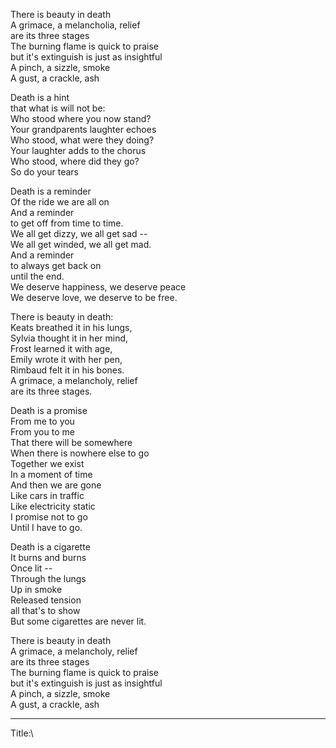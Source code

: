 There is beauty in death\
A grimace, a melancholia, relief\
are its three stages\
The burning flame is quick to praise\
but it's extinguish is just as insightful\
A pinch, a sizzle, smoke\
A gust, a crackle, ash

Death is a hint\
that what is will not be:\
Who stood where you now stand?\
Your grandparents laughter echoes\
Who stood, what were they doing?\
Your laughter adds to the chorus\
Who stood, where did they go?\
So do your tears

Death is a reminder\
Of the ride we are all on\
And a reminder\
to get off from time to time.\
We all get dizzy, we all get sad --\
We all get winded, we all get mad.\
And a reminder\
to always get back on\
until the end.\
We deserve happiness, we deserve peace\
We deserve love, we deserve to be free.

There is beauty in death:\
Keats breathed it in his lungs,\
Sylvia thought it in her mind,\
Frost learned it with age,\
Emily wrote it with her pen,\
Rimbaud felt it in his bones.\
A grimace, a melancholy, relief\
are its three stages.

Death is a promise\
From me to you\
From you to me\
That there will be somewhere\
When there is nowhere else to go\
Together we exist\
In a moment of time\
And then we are gone\
Like cars in traffic\
Like electricity static\
I promise not to go\
Until I have to go.

Death is a cigarette\
It burns and burns\
Once lit --\
Through the lungs\
Up in smoke\
Released tension\
all that's to show\
But some cigarettes are never lit.

There is beauty in death\
A grimace, a melancholy, relief\
are its three stages\
The burning flame is quick to praise\
but it's extinguish is just as insightful\
A pinch, a sizzle, smoke\
A gust, a crackle, ash

-----

Title:\